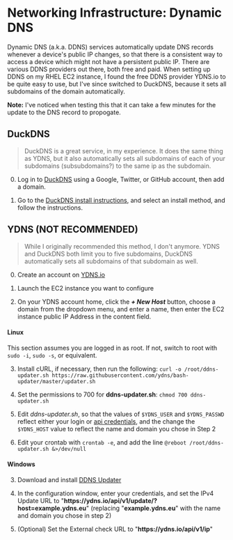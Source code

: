 <!--
SPDX-FileCopyrightText: 2021 - 2025 Eli Array Minkoff

SPDX-License-Identifier: CC-BY-SA-4.0
-->

# Networking Infrastructure: Dynamic DNS

Dynamic DNS (a.k.a. DDNS) services automatically update DNS records whenever a device's public IP changes, so that there is a consistent way to access a device which might not have a persistent public IP. There are various DDNS providers out there, both free and paid. When setting up DDNS on my RHEL EC2 instance, I found the free DDNS provider YDNS.io to be quite easy to use, but I've since switched to DuckDNS, because it sets all subdomains of the domain automatically.

**Note:** I've noticed when testing this that it can take a few minutes for the update to the DNS record to propogate.

## DuckDNS

> DuckDNS is a great service, in my experience. It does the same thing as YDNS, but it also automatically sets all subdomains of each of your subdomains (subsubdomains?) to the same ip as the subdomain.

0. Log in to [DuckDNS](https://www.duckdns.org) using a Google, Twitter, or GitHub account, then add a domain.

1. Go to the [DuckDNS install instructions](https://www.duckdns.org/install.jsp), and select an install method, and follow the instructions.

## YDNS (NOT RECOMMENDED)

> While I originally recommended this method, I don't anymore. YDNS and DuckDNS both limit you to five subdomains, DuckDNS automatically sets all subdomains of that subdomain as well.

0. Create an account on [YDNS.io](https://ydns.io)

1. Launch the EC2 instance you want to configure

2. On your YDNS account home, click the ***+ New Host*** button, choose a domain from the dropdown menu, and enter a name, then enter the EC2 instance public IP Address in the content field.

#### Linux

This section assumes you are logged in as root. If not, switch to root with `sudo -i`, `sudo -s`, or equivalent.

3. Install cURL, if necessary, then run the following: `curl -o /root/ddns-updater.sh https://raw.githubusercontent.com/ydns/bash-updater/master/updater.sh`

5. Set the permissions to 700 for **ddns-updater.sh**: `chmod 700 ddns-updater.sh`

6. Edit *ddns-updater</nolink>.sh*, so that the values of `$YDNS_USER` and `$YDNS_PASSWD` reflect either your login or [api credentials](https://ydns.io/user/api), and the change the `$YDNS_HOST` value to reflect the name and domain you chose in Step 2

7. Edit your crontab with `crontab -e`, and add the line `@reboot /root/ddns-updater.sh &>/dev/null`

#### Windows

3. Download and install [DDNS Updater](https://ddnsupdater.videocoding.org/download.html)

4. In the configuration window, enter your credentials, and set the IPv4 Update URL to "**https<nolink>://ydns<nolink>.io/api/v1/update/?host=example.ydns.eu**" (replacing "**example.ydns.eu**" with the name and domain you chose in step 2)

5. (Optional) Set the External check URL to "**https<nolink>://ydns<nolink>.io/api/v1/ip**"
